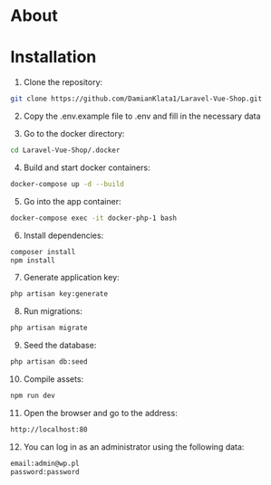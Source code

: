 # About


# Installation
1. Clone the repository:

```bash
git clone https://github.com/DamianKlata1/Laravel-Vue-Shop.git
```
2. Copy the .env.example file to .env and fill in the necessary data


3. Go to the docker directory:

```bash
cd Laravel-Vue-Shop/.docker
```
4. Build and start docker containers:

```bash
docker-compose up -d --build
```
5. Go into the app container:

```bash
docker-compose exec -it docker-php-1 bash
```
6. Install dependencies:

```bash
composer install
npm install 
```
7. Generate application key:

```bash
php artisan key:generate
```
8. Run migrations:

```bash
php artisan migrate
```
9. Seed the database:

```bash
php artisan db:seed
```
10. Compile assets:

```bash
npm run dev
```
11. Open the browser and go to the address:

```bash
http://localhost:80
```
12. You can log in as an administrator using the following data:

```bash
email:admin@wp.pl
password:password
```


